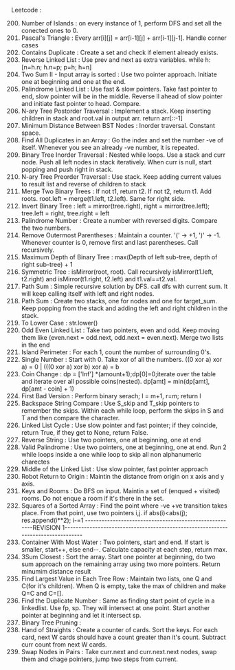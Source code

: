 Leetcode :

200. Number of Islands : on every instance of 1, perform DFS and set all the conected ones to 0.
118. Pascal's Triangle : Every arr[i][j] = arr[i-1][j] + arr[i-1][j-1]. Handle corner cases
217. Contains Duplicate : Create a set and check if element already exists.
206. Reverse Linked List : Use prev and next as extra variables. while h: [n=h.n; h.n=p; p=h; h=n]
167. Two Sum II - Input array is sorted : Use two pointer approach. Initiate one at beginning and one at the end.
234. Palindrome Linked List : Use fast & slow pointers. Take fast pointer to end, slow pointer will be in the middle. Reverse ll ahead of slow pointer and initiate fast pointer to head. Compare.
590. N-ary Tree Postorder Traversal : Implement a stack. Keep inserting children in stack and root.val in output arr. return arr[::-1]
783. Minimum Distance Between BST Nodes : Inorder traversal. Constant space.
442. Find All Duplicates in an Array : Go the index and set the number -ve of itself. Whenever you see an already -ve number, it is repeated.
94. Binary Tree Inorder Traversal : Nested while loops. Use a stack and curr node. Push all left nodes in stack iteratively. When curr is null, start popping and push right in stack.
589. N-ary Tree Preorder Traversal : Use stack. Keep adding current values to result list and reverse of children to stack
617. Merge Two Binary Trees : If not t1, return t2. If not t2, return t1. Add roots. root.left = merge(t1.left, t2.left). Same for right side.
226. Invert Binary Tree : left = mirror(tree.right), right = mirror(tree.left); tree.left = right, tree.right = left
9. Palindrome Number : Create a number with reversed digits. Compare the two numbers.
1021. Remove Outermost Parentheses : Maintain a counter. '(' -> +1, ')' -> -1. Whenever counter is 0, remove first and last parentheses. Call recursively.
104. Maximum Depth of Binary Tree : max(Depth of left sub-tree, depth of right sub-tree) + 1
101. Symmetric Tree : isMirror(root, root). Call recursively isMirror(t1.left, t2.right) and isMirror(t1.right, t2.left) and t1.val==t2.val. 
112. Path Sum : Simple recursive solution by DFS. call dfs with current sum. It will keep calling itself with left and right nodes.
112. Path Sum : Create two stacks, one for nodes and one for target_sum. Keep popping from the stack and adding the left and right children in the stack.
709. To Lower Case : str.lower()
328. Odd Even Linked List : Take two pointers, even and odd. Keep moving them like (even.next = odd.next, odd.next = even.next). Merge two lists in the end
463. Island Perimeter : For each 1, count the number of surrounding 0's.
136. Single Number : Start with 0. Take xor of all the numbers. ((0 xor a) xor a) = 0 | (((0 xor a) xor b) xor a) = b
322. Coin Change : dp = ['Inf'] *(amount+1);dp[0]=0;iterate over the table and iterate over all possible coins(nested). dp[amt] = min(dp[amt], dp[amt - coin] + 1)
278. First Bad Version : Perform binary serach; l = m+1, r=m; return l
844. Backspace String Compare : Use S_skip and T_skip pointers to remember the skips. Within each while loop, perform the skips in S and T and then compare the character.
141. Linked List Cycle : Use slow pointer and fast pointer; if they coincide, return True, if they get to None, return False.
344. Reverse String : Use two pointers, one at beginning, one at end
125. Valid Palindrome : Use two pointers, one at beginning, one at end. Run 2 while loops inside a one while loop to skip all non alphanumeric charectes
876. Middle of the Linked List : Use slow pointer, fast pointer approach
657. Robot Return to Origin : Maintin the distance from origin on x axis and y axis.
841. Keys and Rooms : Do BFS on input. Maintin a set of (enqued + visited) rooms. Do not enque a room if it's there in the set.
977. Squares of a Sorted Array : Find the point where -ve +ve transition takes place. From that point, use two pointers i,j. if abs(i)<abs(j); res.append(i**2); i-=1
-------------------------------------------------------REVISION 1---------------------------------------------------------------------------------
11. Container With Most Water : Two pointers, start and end. If start is smaller, start++, else end--. Calculate capacity at each step, return max.
16. 3Sum Closest : Sort the array. Start one pointer at beginning, do two sum approach on the remaining array using two more pointers. Return minumim distance result
515. Find Largest Value in Each Tree Row : Maintain two lists, one Q and C(for it's children). When Q is empty, take the max of children and make Q=C and C=[].
287. Find the Duplicate Number : Same as finding start point of cycle in a linkedlist. Use fp, sp. They will intersect at one point. Start another pointer at beginning and let it intersect sp.
814. Binary Tree Pruning : 
846. Hand of Straights : Create a counter of cards. Sort the keys. For each card, next W cards should have a count greater than it's count. Subtract curr count from next W cards.
24. Swap Nodes in Pairs : Take curr.next and curr.next.next nodes, swap them and chage pointers, jump two steps from current.